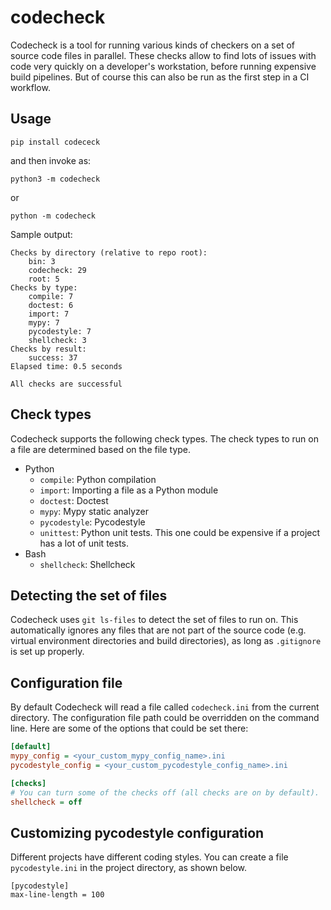 # codecheck

Codecheck is a tool for running various kinds of checkers on a set of source code files in parallel.
These checks allow to find lots of issues with code very quickly on a developer's workstation,
before running expensive build pipelines. But of course this can also be run as the first step
in a CI workflow.

## Usage

```
pip install codececk
```
and then invoke as:
```
python3 -m codecheck
```

or

```
python -m codecheck
```

Sample output:
```
Checks by directory (relative to repo root):
    bin: 3
    codecheck: 29
    root: 5
Checks by type:
    compile: 7
    doctest: 6
    import: 7
    mypy: 7
    pycodestyle: 7
    shellcheck: 3
Checks by result:
    success: 37
Elapsed time: 0.5 seconds

All checks are successful
```

## Check types

Codecheck supports the following check types. The check types to run on a file are determined based
on the file type.

- Python
  - `compile`: Python compilation
  - `import`: Importing a file as a Python module
  - `doctest`: Doctest
  - `mypy`: Mypy static analyzer
  - `pycodestyle`: Pycodestyle
  - `unittest`: Python unit tests. This one could be expensive if a project has a lot of unit tests.
- Bash
  - `shellcheck`: Shellcheck

## Detecting the set of files

Codecheck uses `git ls-files` to detect the set of files to run on. This automatically ignores any
files that are not part of the source code (e.g. virtual environment directories and build
directories), as long as `.gitignore` is set up properly.

## Configuration file

By default Codecheck will read a file called `codecheck.ini` from the current directory. The
configuration file path could be overridden on the command line. Here are some of the options that
could be set there:

```ini
[default]
mypy_config = <your_custom_mypy_config_name>.ini
pycodestyle_config = <your_custom_pycodestyle_config_name>.ini

[checks]
# You can turn some of the checks off (all checks are on by default).
shellcheck = off
```

## Customizing pycodestyle configuration

Different projects have different coding styles. You can create a file `pycodestyle.ini` in the
project directory, as shown below.

```
[pycodestyle]
max-line-length = 100
```
